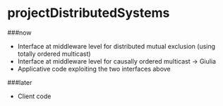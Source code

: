 # projectDistributedSystems

###now

<ul>
<li>Interface at middleware level for distributed mutual exclusion (using totally ordered multicast)</li>
<li>Interface at middleware level for causally ordered multicast -> Giulia</li>
<li>Applicative code exploiting the two interfaces above</li>
</ul>

###later
<ul>
<li>Client code</li>
</ul>